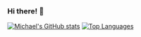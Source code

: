 ### Hi there! 👋

<!--
**mbussert/mbussert** is a ✨ _special_ ✨ repository because its `README.md` (this file) appears on your GitHub profile.

Here are some ideas to get you started:

- 🔭 I’m currently working on ...
- 🌱 I’m currently learning ...
- 👯 I’m looking to collaborate on ...
- 🤔 I’m looking for help with ...
- 💬 Ask me about ...
- 📫 How to reach me: ...
- 😄 Pronouns: ...
- ⚡ Fun fact: ...
-->

[![Michael's GitHub stats](https://github-readme-stats.vercel.app/api?username=mbussert&count_private=true&theme=algolia)](https://github.com/anuraghazra/github-readme-stats)
[![Top Languages](https://github-readme-stats.vercel.app/api/top-langs/?username=mbussert)](https://github.com/anuraghazra/github-readme-stats)
